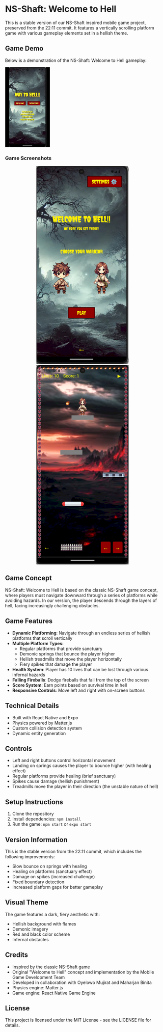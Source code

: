 # NS-Shaft: Welcome to Hell

This is a stable version of our NS-Shaft inspired mobile game project, preserved from the 22:11 commit. It features a vertically scrolling platform game with various gameplay elements set in a hellish theme.

## Game Demo

Below is a demonstration of the NS-Shaft: Welcome to Hell gameplay:

![Gameplay Demo](assets/Welcome%20to%20Hell_Demo.gif)

### Game Screenshots

<p align="center">
  <img src="assets/Welcome%20to%20Hell_Demo1.png" alt="Character Selection Screen" width="300" />
  <img src="assets/Welcome%20to%20Hell_Demo2.png" alt="Gameplay Screen" width="300" />
</p>

## Game Concept

NS-Shaft: Welcome to Hell is based on the classic NS-Shaft game concept, where players must navigate downward through a series of platforms while avoiding hazards. In our version, the player descends through the layers of hell, facing increasingly challenging obstacles.

## Game Features

- **Dynamic Platforming**: Navigate through an endless series of hellish platforms that scroll vertically
- **Multiple Platform Types**:
  - Regular platforms that provide sanctuary
  - Demonic springs that bounce the player higher
  - Hellish treadmills that move the player horizontally
  - Fiery spikes that damage the player
- **Health System**: Player has 10 lives that can be lost through various infernal hazards
- **Falling Fireballs**: Dodge fireballs that fall from the top of the screen
- **Score System**: Earn points based on survival time in hell
- **Responsive Controls**: Move left and right with on-screen buttons

## Technical Details

- Built with React Native and Expo
- Physics powered by Matter.js
- Custom collision detection system
- Dynamic entity generation

## Controls

- Left and right buttons control horizontal movement
- Landing on springs causes the player to bounce higher (with healing effect)
- Regular platforms provide healing (brief sanctuary)
- Spikes cause damage (hellish punishment)
- Treadmills move the player in their direction (the unstable nature of hell)

## Setup Instructions

1. Clone the repository
2. Install dependencies: `npm install`
3. Run the game: `npm start` or `expo start`

## Version Information

This is the stable version from the 22:11 commit, which includes the following improvements:
- Slow bounce on springs with healing
- Healing on platforms (sanctuary effect)
- Damage on spikes (increased challenge)
- Fixed boundary detection
- Increased platform gaps for better gameplay

## Visual Theme

The game features a dark, fiery aesthetic with:
- Hellish background with flames
- Demonic imagery
- Red and black color scheme
- Infernal obstacles

## Credits

- Inspired by the classic NS-Shaft game
- Original "Welcome to Hell" concept and implementation by the Mobile Game Development Team
- Developed in collaboration with Oyelowo Mujirat and Maharjan Binita
- Physics engine: Matter.js
- Game engine: React Native Game Engine

## License

This project is licensed under the MIT License - see the LICENSE file for details.
